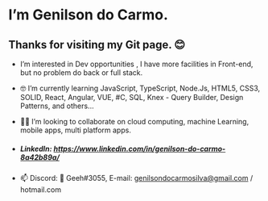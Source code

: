 # I’m Genilson do Carmo.



## Thanks for visiting my Git page. 😊



- I’m interested in Dev opportunities , I have more facilities in Front-end, but no problem do back or full stack.

- 🤓 I’m currently learning  JavaScript, TypeScript, Node.Js, HTML5, CSS3, SOLID, React, Angular, VUE, #C, SQL, Knex - Query Builder, Design Patterns, and others... 

- 🐱‍💻 I’m looking to collaborate on cloud computing, machine Learning, mobile apps, multi platform apps.

- ##### LinkedIn: https://www.linkedin.com/in/genilson-do-carmo-8a42b89a/

- 📫  Discord: 👑 Geeh#3055, E-mail: genilsondocarmosilva@gmail.com / hotmail.com

<!---
GenilsonDC/GenilsonDC is a ✨ special ✨ repository because its `README.md` (this file) appears on your GitHub profile.
You can click the Preview link to take a look at your changes.
--->
